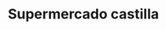 ---
title: "Supermercado castilla"
url: /castilla-la-nueva/supermercado-castilla/
shop: supermercado
---